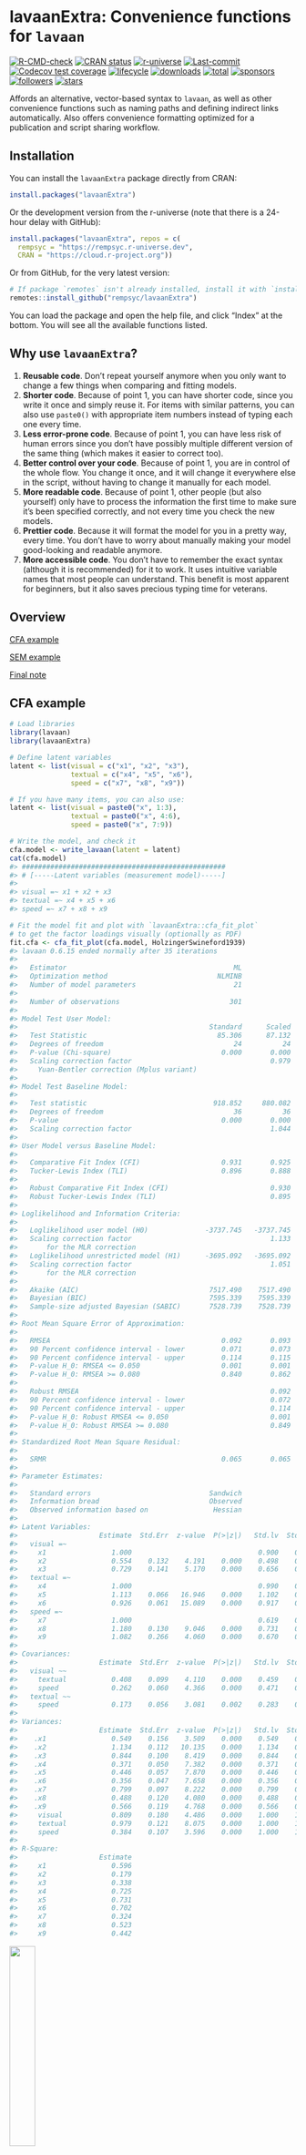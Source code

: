 
<!-- README.md is generated from README.Rmd. Please edit that file -->

# lavaanExtra: Convenience functions for `lavaan`

<!-- badges: start -->

[![R-CMD-check](https://github.com/rempsyc/lavaanExtra/actions/workflows/R-CMD-check.yaml/badge.svg)](https://github.com/rempsyc/lavaanExtra/actions/workflows/R-CMD-check.yaml)
[![CRAN
status](https://www.r-pkg.org/badges/version/lavaanExtra)](https://cran.r-project.org/package=lavaanExtra)
[![r-universe](https://rempsyc.r-universe.dev/badges/lavaanExtra)](https://rempsyc.r-universe.dev/ui/#package:lavaanExtra)
[![Last-commit](https://img.shields.io/github/last-commit/rempsyc/lavaanExtra)](https://github.com/rempsyc/lavaanExtra/commits/main)
[![Codecov test
coverage](https://codecov.io/gh/rempsyc/lavaanExtra/branch/main/graph/badge.svg)](https://app.codecov.io/gh/rempsyc/lavaanExtra?branch=main)
[![lifecycle](https://img.shields.io/badge/lifecycle-maturing-blue.svg)](https://lifecycle.r-lib.org/articles/stages.html)
[![downloads](https://cranlogs.r-pkg.org/badges/lavaanExtra)](https://cran.r-project.org/package=lavaanExtra)
[![total](https://cranlogs.r-pkg.org/badges/grand-total/lavaanExtra)](https://cranlogs.r-pkg.org/)
[![sponsors](https://img.shields.io/github/sponsors/rempsyc)](https://github.com/sponsors/rempsyc)
[![followers](https://img.shields.io/github/followers/rempsyc?style=social)](https://github.com/rempsyc?tab=followers)
[![stars](https://img.shields.io/github/stars/rempsyc/lavaanExtra?style=social)](https://github.com/rempsyc/lavaanExtra/stargazers)
<!-- badges: end -->

Affords an alternative, vector-based syntax to `lavaan`, as well as
other convenience functions such as naming paths and defining indirect
links automatically. Also offers convenience formatting optimized for a
publication and script sharing workflow.

## Installation

You can install the `lavaanExtra` package directly from CRAN:

``` r
install.packages("lavaanExtra")
```

Or the development version from the r-universe (note that there is a
24-hour delay with GitHub):

``` r
install.packages("lavaanExtra", repos = c(
  rempsyc = "https://rempsyc.r-universe.dev",
  CRAN = "https://cloud.r-project.org"))
```

Or from GitHub, for the very latest version:

``` r
# If package `remotes` isn't already installed, install it with `install.packages("remotes")`
remotes::install_github("rempsyc/lavaanExtra")
```

You can load the package and open the help file, and click “Index” at
the bottom. You will see all the available functions listed.

## Why use `lavaanExtra`?

1.  **Reusable code**. Don’t repeat yourself anymore when you only want
    to change a few things when comparing and fitting models.
2.  **Shorter code**. Because of point 1, you can have shorter code,
    since you write it once and simply reuse it. For items with similar
    patterns, you can also use `paste0()` with appropriate item numbers
    instead of typing each one every time.
3.  **Less error-prone code**. Because of point 1, you can have less
    risk of human errors since you don’t have possibly multiple
    different version of the same thing (which makes it easier to
    correct too).
4.  **Better control over your code**. Because of point 1, you are in
    control of the whole flow. You change it once, and it will change it
    everywhere else in the script, without having to change it manually
    for each model.
5.  **More readable code**. Because of point 1, other people (but also
    yourself) only have to process the information the first time to
    make sure it’s been specified correctly, and not every time you
    check the new models.
6.  **Prettier code**. Because it will format the model for you in a
    pretty way, every time. You don’t have to worry about manually
    making your model good-looking and readable anymore.
7.  **More accessible code**. You don’t have to remember the exact
    syntax (although it is recommended) for it to work. It uses
    intuitive variable names that most people can understand. This
    benefit is most apparent for beginners, but it also saves precious
    typing time for veterans.

## Overview

[CFA example](#cfa-example)<a name = 'CFA example'/>

[SEM example](#sem-example)<a name = 'SEM example'/>

[Final note](#final-note)<a name = 'Final note'/>

## CFA example

``` r
# Load libraries
library(lavaan)
library(lavaanExtra)

# Define latent variables
latent <- list(visual = c("x1", "x2", "x3"),
               textual = c("x4", "x5", "x6"),
               speed = c("x7", "x8", "x9"))

# If you have many items, you can also use:
latent <- list(visual = paste0("x", 1:3),
               textual = paste0("x", 4:6),
               speed = paste0("x", 7:9))

# Write the model, and check it
cfa.model <- write_lavaan(latent = latent)
cat(cfa.model)
#> ##################################################
#> # [-----Latent variables (measurement model)-----]
#> 
#> visual =~ x1 + x2 + x3
#> textual =~ x4 + x5 + x6
#> speed =~ x7 + x8 + x9

# Fit the model fit and plot with `lavaanExtra::cfa_fit_plot`
# to get the factor loadings visually (optionally as PDF)
fit.cfa <- cfa_fit_plot(cfa.model, HolzingerSwineford1939)
#> lavaan 0.6.15 ended normally after 35 iterations
#> 
#>   Estimator                                         ML
#>   Optimization method                           NLMINB
#>   Number of model parameters                        21
#> 
#>   Number of observations                           301
#> 
#> Model Test User Model:
#>                                               Standard      Scaled
#>   Test Statistic                                85.306      87.132
#>   Degrees of freedom                                24          24
#>   P-value (Chi-square)                           0.000       0.000
#>   Scaling correction factor                                  0.979
#>     Yuan-Bentler correction (Mplus variant)                       
#> 
#> Model Test Baseline Model:
#> 
#>   Test statistic                               918.852     880.082
#>   Degrees of freedom                                36          36
#>   P-value                                        0.000       0.000
#>   Scaling correction factor                                  1.044
#> 
#> User Model versus Baseline Model:
#> 
#>   Comparative Fit Index (CFI)                    0.931       0.925
#>   Tucker-Lewis Index (TLI)                       0.896       0.888
#>                                                                   
#>   Robust Comparative Fit Index (CFI)                         0.930
#>   Robust Tucker-Lewis Index (TLI)                            0.895
#> 
#> Loglikelihood and Information Criteria:
#> 
#>   Loglikelihood user model (H0)              -3737.745   -3737.745
#>   Scaling correction factor                                  1.133
#>       for the MLR correction                                      
#>   Loglikelihood unrestricted model (H1)      -3695.092   -3695.092
#>   Scaling correction factor                                  1.051
#>       for the MLR correction                                      
#>                                                                   
#>   Akaike (AIC)                                7517.490    7517.490
#>   Bayesian (BIC)                              7595.339    7595.339
#>   Sample-size adjusted Bayesian (SABIC)       7528.739    7528.739
#> 
#> Root Mean Square Error of Approximation:
#> 
#>   RMSEA                                          0.092       0.093
#>   90 Percent confidence interval - lower         0.071       0.073
#>   90 Percent confidence interval - upper         0.114       0.115
#>   P-value H_0: RMSEA <= 0.050                    0.001       0.001
#>   P-value H_0: RMSEA >= 0.080                    0.840       0.862
#>                                                                   
#>   Robust RMSEA                                               0.092
#>   90 Percent confidence interval - lower                     0.072
#>   90 Percent confidence interval - upper                     0.114
#>   P-value H_0: Robust RMSEA <= 0.050                         0.001
#>   P-value H_0: Robust RMSEA >= 0.080                         0.849
#> 
#> Standardized Root Mean Square Residual:
#> 
#>   SRMR                                           0.065       0.065
#> 
#> Parameter Estimates:
#> 
#>   Standard errors                             Sandwich
#>   Information bread                           Observed
#>   Observed information based on                Hessian
#> 
#> Latent Variables:
#>                    Estimate  Std.Err  z-value  P(>|z|)   Std.lv  Std.all
#>   visual =~                                                             
#>     x1                1.000                               0.900    0.772
#>     x2                0.554    0.132    4.191    0.000    0.498    0.424
#>     x3                0.729    0.141    5.170    0.000    0.656    0.581
#>   textual =~                                                            
#>     x4                1.000                               0.990    0.852
#>     x5                1.113    0.066   16.946    0.000    1.102    0.855
#>     x6                0.926    0.061   15.089    0.000    0.917    0.838
#>   speed =~                                                              
#>     x7                1.000                               0.619    0.570
#>     x8                1.180    0.130    9.046    0.000    0.731    0.723
#>     x9                1.082    0.266    4.060    0.000    0.670    0.665
#> 
#> Covariances:
#>                    Estimate  Std.Err  z-value  P(>|z|)   Std.lv  Std.all
#>   visual ~~                                                             
#>     textual           0.408    0.099    4.110    0.000    0.459    0.459
#>     speed             0.262    0.060    4.366    0.000    0.471    0.471
#>   textual ~~                                                            
#>     speed             0.173    0.056    3.081    0.002    0.283    0.283
#> 
#> Variances:
#>                    Estimate  Std.Err  z-value  P(>|z|)   Std.lv  Std.all
#>    .x1                0.549    0.156    3.509    0.000    0.549    0.404
#>    .x2                1.134    0.112   10.135    0.000    1.134    0.821
#>    .x3                0.844    0.100    8.419    0.000    0.844    0.662
#>    .x4                0.371    0.050    7.382    0.000    0.371    0.275
#>    .x5                0.446    0.057    7.870    0.000    0.446    0.269
#>    .x6                0.356    0.047    7.658    0.000    0.356    0.298
#>    .x7                0.799    0.097    8.222    0.000    0.799    0.676
#>    .x8                0.488    0.120    4.080    0.000    0.488    0.477
#>    .x9                0.566    0.119    4.768    0.000    0.566    0.558
#>     visual            0.809    0.180    4.486    0.000    1.000    1.000
#>     textual           0.979    0.121    8.075    0.000    1.000    1.000
#>     speed             0.384    0.107    3.596    0.000    1.000    1.000
#> 
#> R-Square:
#>                    Estimate
#>     x1                0.596
#>     x2                0.179
#>     x3                0.338
#>     x4                0.725
#>     x5                0.731
#>     x6                0.702
#>     x7                0.324
#>     x8                0.523
#>     x9                0.442
```

<img src="man/figures/cfaplot.png" width="30%" />

``` r
# Get nice fit indices with the `rempsyc::nice_table` integration
nice_fit(fit.cfa, nice_table = TRUE)
```

<img src="man/figures/README-cfa2-1.png" width="100%" />

## SEM example

Note that latent variables have been defined above, so we can reuse them
as is, without having to redefine them.

``` r
# Define our other variables
M <- "visual"
IV <- c("ageyr", "grade")
DV <- c("speed", "textual")

# Define our lavaan lists
mediation <- list(speed = M, textual = M, visual = IV)
regression <- list(speed = IV, textual = IV)
covariance <- list(speed = "textual", ageyr = "grade")

# Define indirect effects object
indirect <- list(IV = IV, M = M, DV = DV)

# Write the model, and check it
model <- write_lavaan(mediation, regression, covariance, 
                      indirect, latent, label = TRUE)
cat(model)
#> ##################################################
#> # [-----Latent variables (measurement model)-----]
#> 
#> visual =~ x1 + x2 + x3
#> textual =~ x4 + x5 + x6
#> speed =~ x7 + x8 + x9
#> 
#> ##################################################
#> # [-----------Mediations (named paths)-----------]
#> 
#> speed ~ visual_speed*visual
#> textual ~ visual_textual*visual
#> visual ~ ageyr_visual*ageyr + grade_visual*grade
#> 
#> ##################################################
#> # [---------Regressions (Direct effects)---------]
#> 
#> speed ~ ageyr + grade
#> textual ~ ageyr + grade
#> 
#> ##################################################
#> # [------------------Covariances-----------------]
#> 
#> speed ~~ textual
#> ageyr ~~ grade
#> 
#> ##################################################
#> # [--------Mediations (indirect effects)---------]
#> 
#> ageyr_visual_speed := ageyr_visual * visual_speed
#> ageyr_visual_textual := ageyr_visual * visual_textual
#> grade_visual_speed := grade_visual * visual_speed
#> grade_visual_textual := grade_visual * visual_textual

fit.sem <- sem(model, data = HolzingerSwineford1939)
```

``` r
# Get regression parameters only and make it pretty with the `rempsyc::nice_table` integration
lavaan_reg(fit.sem, nice_table = TRUE, highlight = TRUE)
```

<img src="man/figures/README-saturated-1.png" width="60%" />

``` r
# Get correlations and make them pretty with the `rempsyc::nice_table` integration
lavaan_cor(fit.sem, nice_table = TRUE)
```

<img src="man/figures/README-covariance-1.png" width="40%" />

``` r
# Get nice fit indices with the `rempsyc::nice_table` integration
fit_table <- nice_fit(list(fit.cfa, fit.sem), nice_table = TRUE)
fit_table
```

<img src="man/figures/README-path2-1.png" width="100%" />

``` r
# Save fit table to Word!
flextable::save_as_docx(fit_table, path = "fit_table.docx")

# Let's get the indirect effects only and make it pretty with the `rempsyc::nice_table` integration
lavaan_ind(fit.sem, nice_table = TRUE)
```

<img src="man/figures/README-indirect2-1.png" width="90%" />

``` r
# Plot our model
nice_lavaanPlot(fit.sem)
```

<img src="man/figures/semplot.png" width="70%" />

``` r
# Alternative way to plot
mylayout <- data.frame(
  IV = c("", "x1", "grade", "", "ageyr", "", ""),
  M = c("", "x2", "", "visual", "", "", ""),
  DV = c("", "x3", "textual", "", "speed", "", ""),
  DV.items = c(paste0("x", 4:6), "", paste0("x", 7:9))) |> 
  as.matrix()
mylayout
#>      IV      M        DV        DV.items
#> [1,] ""      ""       ""        "x4"    
#> [2,] "x1"    "x2"     "x3"      "x5"    
#> [3,] "grade" ""       "textual" "x6"    
#> [4,] ""      "visual" ""        ""      
#> [5,] "ageyr" ""       "speed"   "x7"    
#> [6,] ""      ""       ""        "x8"    
#> [7,] ""      ""       ""        "x9"
```

``` r
nice_tidySEM(fit.sem, layout = mylayout, label_location = 0.7)

ggplot2::ggsave("my_semPlot.pdf", width = 6, height = 6, limitsize = FALSE)
```

<img src="man/figures/semplot2.png" width="70%" />

## Final note

This is an experimental package in a *very* early stage. Any feedback or
feature request is appreciated, and the package will likely change and
evolve over time based on community feedback. Feel free to open an issue
or discussion to share your questions or concerns. And of course, please
have a look at the other tutorials to discover even more cool features:
<https://lavaanExtra.remi-theriault.com/articles/>

## Support me and this package

Thank you for your support. You can support me and this package here:
<https://github.com/sponsors/rempsyc>
